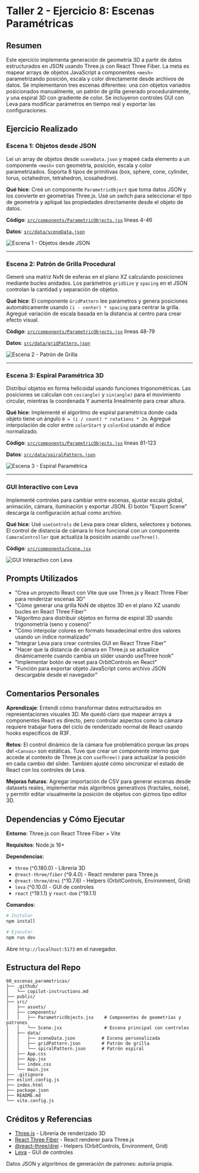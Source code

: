 # Taller 2 - Ejercicio 8: Escenas Paramétricas

## Resumen

Este ejercicio implementa generación de geometría 3D a partir de datos estructurados en JSON usando Three.js con React Three Fiber. La meta es mapear arrays de objetos JavaScript a componentes `<mesh>` parametrizando posición, escala y color directamente desde archivos de datos. Se implementaron tres escenas diferentes: una con objetos variados posicionados manualmente, un patrón de grilla generado proceduralmente, y una espiral 3D con gradiente de color. Se incluyeron controles GUI con Leva para modificar parámetros en tiempo real y exportar las configuraciones.

## Ejercicio Realizado

### Escena 1: Objetos desde JSON

Leí un array de objetos desde `sceneData.json` y mapeé cada elemento a un componente `<mesh>` con geometría, posición, escala y color parametrizados. Soporta 8 tipos de primitivas (box, sphere, cone, cylinder, torus, octahedron, tetrahedron, icosahedron).

**Qué hice**: Creé un componente `ParametricObject` que toma datos JSON y los convierte en geometrías Three.js. Usé un switch para seleccionar el tipo de geometría y apliqué las propiedades directamente desde el objeto de datos.

**Código**: [`src/components/ParametricObjects.jsx`](src/components/ParametricObjects.jsx) líneas 4-46

**Datos**: [`src/data/sceneData.json`](src/data/sceneData.json)

![Escena 1 - Objetos desde JSON](gifs/escena_1.gif)

---

### Escena 2: Patrón de Grilla Procedural

Generé una matriz NxN de esferas en el plano XZ calculando posiciones mediante bucles anidados. Los parámetros `gridSize` y `spacing` en el JSON controlan la cantidad y separación de objetos.

**Qué hice**: El componente `GridPattern` lee parámetros y genera posiciones automáticamente usando `(i - center) * spacing` para centrar la grilla. Agregué variación de escala basada en la distancia al centro para crear efecto visual.

**Código**: [`src/components/ParametricObjects.jsx`](src/components/ParametricObjects.jsx) líneas 48-79

**Datos**: [`src/data/gridPattern.json`](src/data/gridPattern.json)

![Escena 2 - Patrón de Grilla](gifs/escena_2.gif)

---

### Escena 3: Espiral Paramétrica 3D

Distribuí objetos en forma helicoidal usando funciones trigonométricas. Las posiciones se calculan con `cos(angle)` y `sin(angle)` para el movimiento circular, mientras la coordenada Y aumenta linealmente para crear altura.

**Qué hice**: Implementé el algoritmo de espiral paramétrica donde cada objeto tiene un ángulo `θ = (i / count) * rotations * 2π`. Agregué interpolación de color entre `colorStart` y `colorEnd` usando el índice normalizado.

**Código**: [`src/components/ParametricObjects.jsx`](src/components/ParametricObjects.jsx) líneas 81-123

**Datos**: [`src/data/spiralPattern.json`](src/data/spiralPattern.json)

![Escena 3 - Espiral Paramétrica](gifs/escena_3.gif)

---

### GUI Interactivo con Leva

Implementé controles para cambiar entre escenas, ajustar escala global, animación, cámara, iluminación y exportar JSON. El botón "Export Scene" descarga la configuración actual como archivo.

**Qué hice**: Usé `useControls` de Leva para crear sliders, selectores y botones. El control de distancia de cámara lo hice funcional con un componente `CameraController` que actualiza la posición usando `useThree()`.

**Código**: [`src/components/Scene.jsx`](src/components/Scene.jsx)

![GUI Interactivo con Leva](gifs/controles.gif)

## Prompts Utilizados

- "Crea un proyecto React con Vite que use Three.js y React Three Fiber para renderizar escenas 3D"
- "Cómo generar una grilla NxN de objetos 3D en el plano XZ usando bucles en React Three Fiber"
- "Algoritmo para distribuir objetos en forma de espiral 3D usando trigonometría (seno y coseno)"
- "Cómo interpolar colores en formato hexadecimal entre dos valores usando un índice normalizado"
- "Integrar Leva para crear controles GUI en React Three Fiber"
- "Hacer que la distancia de cámara en Three.js se actualice dinámicamente cuando cambia un slider usando useThree hook"
- "Implementar botón de reset para OrbitControls en React"
- "Función para exportar objeto JavaScript como archivo JSON descargable desde el navegador"

## Comentarios Personales

**Aprendizaje**: Entendí cómo transformar datos estructurados en representaciones visuales 3D. Me quedó claro que mapear arrays a componentes React es directo, pero controlar aspectos como la cámara requiere trabajar fuera del ciclo de renderizado normal de React usando hooks específicos de R3F.

**Retos**: El control dinámico de la cámara fue problemático porque las props del `<Canvas>` son estáticas. Tuve que crear un componente interno que accede al contexto de Three.js con `useThree()` para actualizar la posición en cada cambio del slider. También ajusté cómo sincronizar el estado de React con los controles de Leva.

**Mejoras futuras**: Agregar importación de CSV para generar escenas desde datasets reales, implementar más algoritmos generativos (fractales, noise), y permitir editar visualmente la posición de objetos con gizmos tipo editor 3D.

## Dependencias y Cómo Ejecutar

**Entorno**: Three.js con React Three Fiber + Vite

**Requisitos**: Node.js 16+

**Dependencias**:
- `three` (^0.180.0) - Librería 3D
- `@react-three/fiber` (^9.4.0) - React renderer para Three.js
- `@react-three/drei` (^10.7.6) - Helpers (OrbitControls, Environment, Grid)
- `leva` (^0.10.0) - GUI de controles
- `react` (^19.1.1) y `react-dom` (^19.1.1)

**Comandos**:

```bash
# Instalar
npm install

# Ejecutar
npm run dev
```

Abre `http://localhost:5173` en el navegador.

## Estructura del Repo

```
08_escenas_parametricas/
├── .github/
│   └── copilot-instructions.md
├── public/
├── src/
│   ├── assets/
│   ├── components/
│   │   ├── ParametricObjects.jsx    # Componentes de geometrías y patrones
│   │   └── Scene.jsx                # Escena principal con controles
│   ├── data/
│   │   ├── sceneData.json          # Escena personalizada
│   │   ├── gridPattern.json        # Patrón de grilla
│   │   └── spiralPattern.json      # Patrón espiral
│   ├── App.css
│   ├── App.jsx
│   ├── index.css
│   └── main.jsx
├── .gitignore
├── eslint.config.js
├── index.html
├── package.json
├── README.md
└── vite.config.js
```

## Créditos y Referencias

- [Three.js](https://threejs.org/) - Librería de renderizado 3D
- [React Three Fiber](https://docs.pmnd.rs/react-three-fiber) - React renderer para Three.js
- [@react-three/drei](https://github.com/pmndrs/drei) - Helpers (OrbitControls, Environment, Grid)
- [Leva](https://github.com/pmndrs/leva) - GUI de controles

Datos JSON y algoritmos de generación de patrones: autoría propia.
